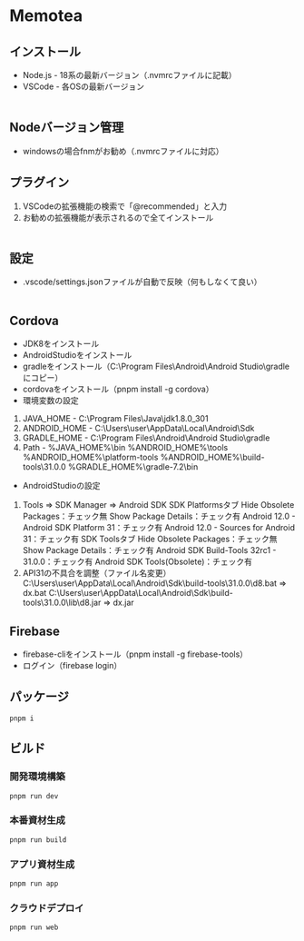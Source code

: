 # Memotea

## インストール

- Node.js - 18系の最新バージョン（.nvmrcファイルに記載）
- VSCode - 各OSの最新バージョン
  <br><br>

## Nodeバージョン管理

- windowsの場合fnmがお勧め（.nvmrcファイルに対応）

## プラグイン

1. VSCodeの拡張機能の検索で「@recommended」と入力
2. お勧めの拡張機能が表示されるので全てインストール
   <br><br>

## 設定

- .vscode/settings.jsonファイルが自動で反映（何もしなくて良い）
  <br><br>

## Cordova

- JDK8をインストール
- AndroidStudioをインストール
- gradleをインストール（C:\Program Files\Android\Android Studio\gradleにコピー）
- cordovaをインストール（pnpm install -g cordova）
- 環境変数の設定

1. JAVA_HOME - C:\Program Files\Java\jdk1.8.0_301
2. ANDROID_HOME - C:\Users\user\AppData\Local\Android\Sdk
3. GRADLE_HOME - C:\Program Files\Android\Android Studio\gradle
4. Path - %JAVA_HOME%\bin
   %ANDROID_HOME%\tools
   %ANDROID_HOME%\platform-tools
   %ANDROID_HOME%\build-tools\31.0.0
   %GRADLE_HOME%\gradle-7.2\bin

- AndroidStudioの設定

1. Tools ⇒ SDK Manager ⇒ Android SDK
   SDK Platformsタブ
   Hide Obsolete Packages：チェック無
   Show Package Details：チェック有
   Android 12.0 - Android SDK Platform 31：チェック有
   Android 12.0 - Sources for Android 31：チェック有
   SDK Toolsタブ
   Hide Obsolete Packages：チェック無
   Show Package Details：チェック有
   Android SDK Build-Tools 32rc1 - 31.0.0：チェック有
   Android SDK Tools(Obsolete)：チェック有
2. API31の不具合を調整（ファイル名変更）
   C:\Users\user\AppData\Local\Android\Sdk\build-tools\31.0.0\d8.bat ⇒ dx.bat
   C:\Users\user\AppData\Local\Android\Sdk\build-tools\31.0.0\lib\d8.jar ⇒ dx.jar

## Firebase

- firebase-cliをインストール（pnpm install -g firebase-tools）
- ログイン（firebase login）

## パッケージ

```
pnpm i
```

## ビルド

### 開発環境構築

```
pnpm run dev
```

### 本番資材生成

```
pnpm run build
```

### アプリ資材生成

```
pnpm run app
```

### クラウドデプロイ

```
pnpm run web
```

